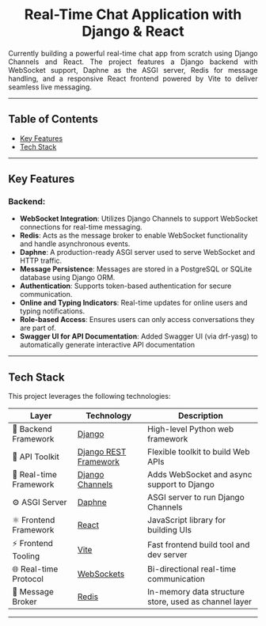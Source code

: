 <h1 align="center">Real-Time Chat Application with Django & React</h1>

<div align="justify">
Currently building a powerful real-time chat app from scratch using Django Channels and React.
The project features a Django backend with WebSocket support, Daphne as the ASGI server, Redis for message handling,
and a responsive React frontend powered by Vite to deliver seamless live messaging.
</div>

---

## Table of Contents

- [Key Features](#key-features)
- [Tech Stack](#tech-stack)

---

## Key Features

### Backend:

- **WebSocket Integration**: Utilizes Django Channels to support WebSocket connections for real-time messaging.
- **Redis**: Acts as the message broker to enable WebSocket functionality and handle asynchronous events.
- **Daphne**: A production-ready ASGI server used to serve WebSocket and HTTP traffic.
- **Message Persistence**: Messages are stored in a PostgreSQL or SQLite database using Django ORM.
- **Authentication**: Supports token-based authentication for secure communication.
- **Online and Typing Indicators**: Real-time updates for online users and typing notifications.
- **Role-based Access**: Ensures users can only access conversations they are part of.
- **Swagger UI for API Documentation**: Added Swagger UI (via drf-yasg) to automatically generate interactive API documentation

---

## Tech Stack
This project leverages the following technologies:

| **Layer**              | **Technology**                                                                | **Description**                                       |
| ---------------------- | ----------------------------------------------------------------------------- | ----------------------------------------------------- |
| 🐍 Backend Framework   | [Django](https://www.djangoproject.com/)                                      | High-level Python web framework                       |
| 🔗 API Toolkit         | [Django REST Framework](https://www.django-rest-framework.org/)               | Flexible toolkit to build Web APIs                    |
| 🔄 Real-time Framework | [Django Channels](https://channels.readthedocs.io/)                           | Adds WebSocket and async support to Django            |
| ⚙️ ASGI Server         | [Daphne](https://github.com/django/daphne)                                    | ASGI server to run Django Channels                    |
| ⚛️ Frontend Framework  | [React](https://reactjs.org/)                                                 | JavaScript library for building UIs                   |
| ⚡ Frontend Tooling    | [Vite](https://vitejs.dev/)                                                   | Fast frontend build tool and dev server               |
| 🌐 Real-time Protocol  | [WebSockets](https://developer.mozilla.org/en-US/docs/Web/API/WebSockets_API) | Bi-directional real-time communication                |
| 🧰 Message Broker      | [Redis](https://redis.io/)                                                    | In-memory data structure store, used as channel layer |

---
